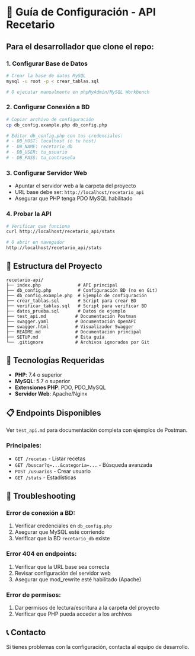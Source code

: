 # 🚀 Guía de Configuración - API Recetario

## Para el desarrollador que clone el repo:

### 1. Configurar Base de Datos
```bash
# Crear la base de datos MySQL
mysql -u root -p < crear_tablas.sql

# O ejecutar manualmente en phpMyAdmin/MySQL Workbench
```

### 2. Configurar Conexión a BD
```bash
# Copiar archivo de configuración
cp db_config.example.php db_config.php

# Editar db_config.php con tus credenciales:
# - DB_HOST: localhost (o tu host)
# - DB_NAME: recetario_db
# - DB_USER: tu_usuario
# - DB_PASS: tu_contraseña
```

### 3. Configurar Servidor Web
- Apuntar el servidor web a la carpeta del proyecto
- URL base debe ser: `http://localhost/recetario_api`
- Asegurar que PHP tenga PDO MySQL habilitado

### 4. Probar la API
```bash
# Verificar que funciona
curl http://localhost/recetario_api/stats

# O abrir en navegador
http://localhost/recetario_api/stats
```

## 📁 Estructura del Proyecto

```
recetario-api/
├── index.php              # API principal
├── db_config.php          # Configuración BD (no en Git)
├── db_config.example.php  # Ejemplo de configuración
├── crear_tablas.sql       # Script para crear BD
├── verificar_tablas.sql   # Script para verificar BD
├── datos_prueba.sql       # Datos de ejemplo
├── test_api.md           # Documentación Postman
├── swagger.yaml          # Documentación OpenAPI
├── swagger.html          # Visualizador Swagger
├── README.md             # Documentación principal
├── SETUP.md              # Esta guía
└── .gitignore            # Archivos ignorados por Git
```

## 🔧 Tecnologías Requeridas

- **PHP**: 7.4 o superior
- **MySQL**: 5.7 o superior
- **Extensiones PHP**: PDO, PDO_MySQL
- **Servidor Web**: Apache/Nginx

## 📋 Endpoints Disponibles

Ver `test_api.md` para documentación completa con ejemplos de Postman.

### Principales:
- `GET /recetas` - Listar recetas
- `GET /buscar?q=...&categoria=...` - Búsqueda avanzada
- `POST /usuarios` - Crear usuario
- `GET /stats` - Estadísticas

## 🐛 Troubleshooting

### Error de conexión a BD:
1. Verificar credenciales en `db_config.php`
2. Asegurar que MySQL esté corriendo
3. Verificar que la BD `recetario_db` existe

### Error 404 en endpoints:
1. Verificar que la URL base sea correcta
2. Revisar configuración del servidor web
3. Asegurar que mod_rewrite esté habilitado (Apache)

### Error de permisos:
1. Dar permisos de lectura/escritura a la carpeta del proyecto
2. Verificar que PHP pueda acceder a los archivos

## 📞 Contacto

Si tienes problemas con la configuración, contacta al equipo de desarrollo.